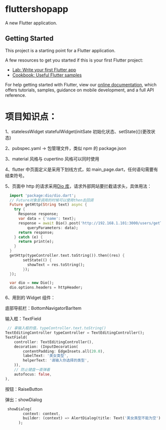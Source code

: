# fluttershopapp

A new Flutter application.

## Getting Started

This project is a starting point for a Flutter application.

A few resources to get you started if this is your first Flutter project:

- [Lab: Write your first Flutter app](https://flutter.dev/docs/get-started/codelab)
- [Cookbook: Useful Flutter samples](https://flutter.dev/docs/cookbook)

For help getting started with Flutter, view our
[online documentation](https://flutter.dev/docs), which offers tutorials,
samples, guidance on mobile development, and a full API reference.

# 项目知识点：

1、statelessWidget statefulWidget(initSate 初始化状态、setState({})更改状态)

2、pubspec.yaml -> 包管理文件，类似 npm 的 package.json

3、material 风格与 cupertino 风格可以同时使用

4、flutter 中页面定义是采用下划线方式，如 main_page.dart，任何语句需要有结束符号。

5、页面中 http 的请求采用[Dio 库](https://github.com/flutterchina/dio)，请求外部网站要拦截请求头，具体用法：

```dart
  import 'package:dio/dio.dart';
  // Future对象是调用的时候可以使用then去回调
  Future getHttp(String text) async {
    try {
      Response response;
      var data = {'name': text};
      response = await Dio().post('http://192.168.1.101:3000/users/getText',
          queryParameters: data);
      return response;
    } catch (e) {
      return print(e);
    }
  }
  getHttp(typeController.text.toString()).then((res) {
        setState(() {
          showText = res.toString();
        });
  });

  var dio = new Dio();
  dio.options.headers = httpHeader;
```

6、用到的 Widget 组件：

底部导航栏：BottomNavigatorBarItem

输入框：TextField

```dart
 // 拿输入框的值，typeController.text.toString()
TextEditingController typeController = TextEditingController();
TextField(
    controller: TextEditingController(),
    decoration: (InputDecoration(
        contentPadding: EdgeInsets.all(20.0),
        labelText: '美女类型',
        helperText: '请输入你选择的类型',
    )),
    // 防止键盘一直弹着
    autofocus: false,
),
```

按钮：RaiseButton

弹出：showDialog

```dart
 showDialog(
        context: context,
        builder: (context) => AlertDialog(title: Text('美女类型不能为空')),
      );
```
